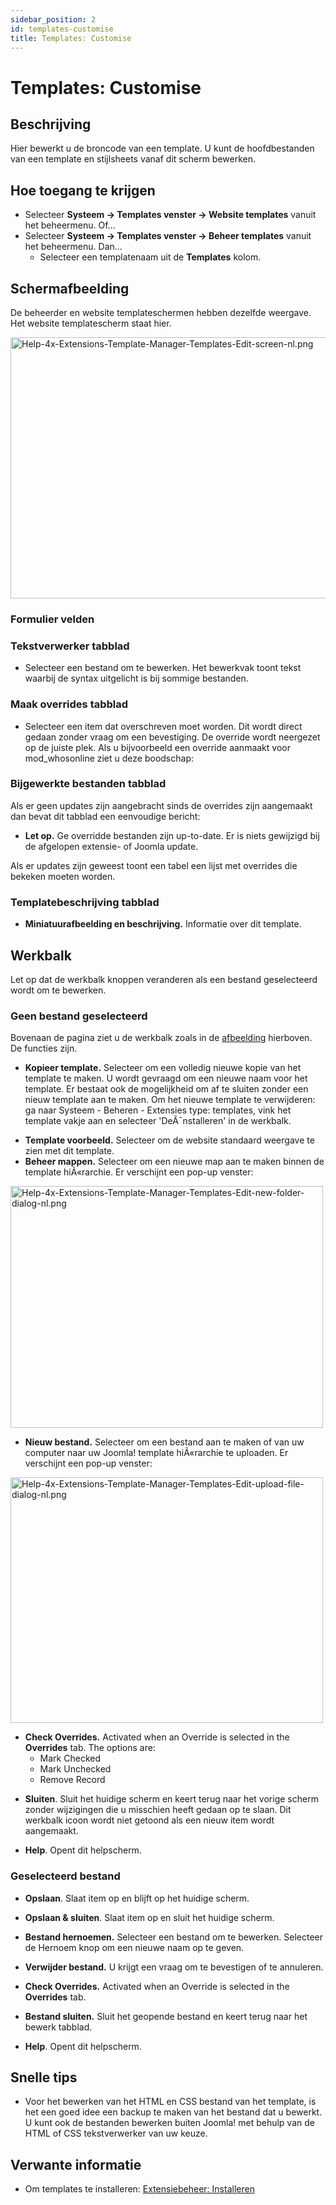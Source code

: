 ```yaml
---
sidebar_position: 2
id: templates-customise
title: Templates: Customise
---
```

# Templates: Customise
## Beschrijving

Hier bewerkt u de broncode van een template. U kunt de hoofdbestanden
van een template en stijlsheets vanaf dit scherm bewerken.

## Hoe toegang te krijgen

- Selecteer **Systeem **→** Templates venster **→** Website templates**
  vanuit het beheermenu. Of...
- Selecteer **Systeem **→** Templates venster **→** Beheer templates**
  vanuit het beheermenu. Dan...
  - Selecteer een templatenaam uit de **Templates** kolom.

## Schermafbeelding

De beheerder en website templateschermen hebben dezelfde weergave. Het
website templatescherm staat hier.

<img
src="https://docs.joomla.org/images/thumb/1/1d/Help-4x-Extensions-Template-Manager-Templates-Edit-screen-nl.png/800px-Help-4x-Extensions-Template-Manager-Templates-Edit-screen-nl.png.jpeg"
decoding="async"
srcset="https://docs.joomla.org/images/1/1d/Help-4x-Extensions-Template-Manager-Templates-Edit-screen-nl.png 1.5x"
data-file-width="1140" data-file-height="596" width="800" height="418"
alt="Help-4x-Extensions-Template-Manager-Templates-Edit-screen-nl.png" />

### Formulier velden

### Tekstverwerker tabblad

- Selecteer een bestand om te bewerken. Het bewerkvak toont tekst
  waarbij de syntax uitgelicht is bij sommige bestanden.

### Maak overrides tabblad

- Selecteer een item dat overschreven moet worden. Dit wordt direct
  gedaan zonder vraag om een bevestiging. De override wordt neergezet op
  de juiste plek. Als u bijvoorbeeld een override aanmaakt voor
  mod_whosonline ziet u deze boodschap:

### Bijgewerkte bestanden tabblad

Als er geen updates zijn aangebracht sinds de overrides zijn aangemaakt
dan bevat dit tabblad een eenvoudige bericht:

- **Let op.** Ge overridde bestanden zijn up-to-date. Er is niets
  gewijzigd bij de afgelopen extensie- of Joomla update.

Als er updates zijn geweest toont een tabel een lijst met overrides die
bekeken moeten worden.

### Templatebeschrijving tabblad

- **Miniatuurafbeelding en beschrijving.** Informatie over dit template.

## Werkbalk

Let op dat de werkbalk knoppen veranderen als een bestand geselecteerd
wordt om te bewerken.

### Geen bestand geselecteerd

Bovenaan de pagina ziet u de werkbalk zoals in de
[afbeelding](#Schermafbeelding) hierboven. De functies zijn.

- **Kopieer template.** Selecteer om een volledig nieuwe kopie van het
  template te maken. U wordt gevraagd om een nieuwe naam voor het
  template. Er bestaat ook de mogelijkheid om af te sluiten zonder een
  nieuw template aan te maken. Om het nieuwe template te verwijderen: ga
  naar Systeem - Beheren - Extensies type: templates, vink het template
  vakje aan en selecteer 'DeÃ¯nstalleren' in de werkbalk.

<!-- -->

- **Template voorbeeld.** Selecteer om de website standaard weergave te
  zien met dit template.
- **Beheer mappen.** Selecteer om een nieuwe map aan te maken binnen de
  template hiÃ«rarchie. Er verschijnt een pop-up venster:

<img
src="https://docs.joomla.org/images/thumb/8/8e/Help-4x-Extensions-Template-Manager-Templates-Edit-new-folder-dialog-nl.png/500px-Help-4x-Extensions-Template-Manager-Templates-Edit-new-folder-dialog-nl.png.jpeg"
decoding="async"
srcset="https://docs.joomla.org/images/8/8e/Help-4x-Extensions-Template-Manager-Templates-Edit-new-folder-dialog-nl.png 1.5x"
data-file-width="703" data-file-height="544" width="500" height="387"
alt="Help-4x-Extensions-Template-Manager-Templates-Edit-new-folder-dialog-nl.png" />

- **Nieuw bestand.** Selecteer om een bestand aan te maken of van uw
  computer naar uw Joomla! template hiÃ«rarchie te uploaden. Er
  verschijnt een pop-up venster:

<img
src="https://docs.joomla.org/images/thumb/a/a8/Help-4x-Extensions-Template-Manager-Templates-Edit-upload-file-dialog-nl.png/500px-Help-4x-Extensions-Template-Manager-Templates-Edit-upload-file-dialog-nl.png.jpeg"
decoding="async"
srcset="https://docs.joomla.org/images/a/a8/Help-4x-Extensions-Template-Manager-Templates-Edit-upload-file-dialog-nl.png 1.5x"
data-file-width="692" data-file-height="544" width="500" height="393"
alt="Help-4x-Extensions-Template-Manager-Templates-Edit-upload-file-dialog-nl.png" />

- **Check Overrides.** Activated when an Override is selected in the
  **Overrides** tab. The options are:
  - Mark Checked
  - Mark Unchecked
  - Remove Record

<!-- -->

- **Sluiten**. Sluit het huidige scherm en keert terug naar het vorige
  scherm zonder wijzigingen die u misschien heeft gedaan op te slaan.
  Dit werkbalk icoon wordt niet getoond als een nieuw item wordt
  aangemaakt.

<!-- -->

- **Help**. Opent dit helpscherm.

### Geselecteerd bestand

- **Opslaan**. Slaat item op en blijft op het huidige scherm.

<!-- -->

- **Opslaan & sluiten**. Slaat item op en sluit het huidige scherm.

<!-- -->

- **Bestand hernoemen.** Selecteer een bestand om te bewerken. Selecteer
  de Hernoem knop om een nieuwe naam op te geven.

<!-- -->

- **Verwijder bestand.** U krijgt een vraag om te bevestigen of te
  annuleren.

<!-- -->

- **Check Overrides.** Activated when an Override is selected in the
  **Overrides** tab.

<!-- -->

- **Bestand sluiten.** Sluit het geopende bestand en keert terug naar
  het bewerk tabblad.

<!-- -->

- **Help**. Opent dit helpscherm.

## Snelle tips

- Voor het bewerken van het HTML en CSS bestand van het template, is het
  een goed idee een backup te maken van het bestand dat u bewerkt. U
  kunt ook de bestanden bewerken buiten Joomla! met behulp van de HTML
  of CSS tekstverwerker van uw keuze.

## Verwante informatie

- Om templates te installeren: [Extensiebeheer:
  Installeren](https://docs.joomla.org/Help4.x:Extensions:_Install/nl "Help4.x:Extensions: Install/nl")
